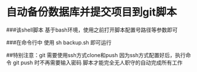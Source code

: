 # 自动备份数据库并提交项目到git脚本

###该shell脚本 基于bash环境，使用之前打开脚本配置号路径等参数即可

###在命令行中 使用 sh backup.sh 即可运行

##特别注意：git 需要使用ssh方式clone和push 因为ssh方式配置好后，执行命令 git push 时不再需要输入密码 脚本才能完全无人职守的自动完成所有工作
